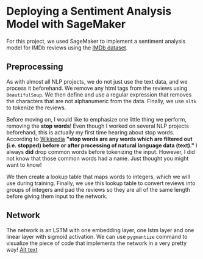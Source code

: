 # Deploying a Sentiment Analysis Model with SageMaker

For this project, we used SageMaker to implement a sentiment analysis model for IMDb reviews using the [IMDb dataset](http://ai.stanford.edu/~amaas/data/sentiment/).

## Preprocessing
As with almost all NLP projects, we do not just use the text data, and we process it beforehand. We remove any html tags from the reviews using ```BeautifulSoup```. We then define and use a regular expression that removes the characters that are not alphanumeric from the data. Finally, we use ```nltk``` to tokenize the reviews.


Before moving on, I would like to emphasize one little thing we perform, removing the **stop words**! Even though I worked on several NLP projects beforehand, this is actually my first time hearing about stop words. According to [Wikipedia](https://en.wikipedia.org/wiki/Stop_word) __"stop words are any words which are filtered out (i.e. stopped) before or after processing of natural language data (text)."__ I always __did__ drop common words before tokenizing the input. However, I did not know that those common words had a name. Just thought you might want to know!

We then create a lookup table that maps words to integers, which we will use during training. Finally, we use this lookup table to convert reviews into groups of integers and pad the reviews so they are all of the same length before giving them input to the network. 

## Network

The network is an LSTM with one embedding layer, one lstm layer and one linear layer with sigmoid activation. We can use ```pygmantize``` command to visualize the piece of code that implements the network in a very pretty way! 
[Alt text](pyg.png?raw=true "Title")